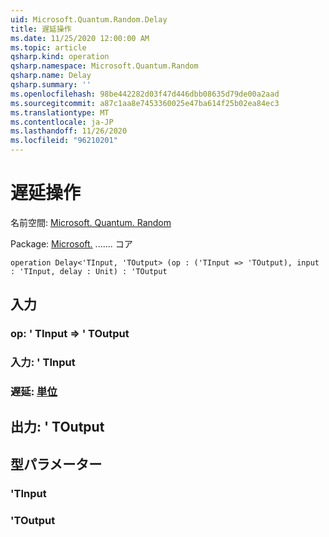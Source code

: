 ```yaml
---
uid: Microsoft.Quantum.Random.Delay
title: 遅延操作
ms.date: 11/25/2020 12:00:00 AM
ms.topic: article
qsharp.kind: operation
qsharp.namespace: Microsoft.Quantum.Random
qsharp.name: Delay
qsharp.summary: ''
ms.openlocfilehash: 98be442282d03f47d446dbb08635d79de00a2aad
ms.sourcegitcommit: a87c1aa8e7453360025e47ba614f25b02ea84ec3
ms.translationtype: MT
ms.contentlocale: ja-JP
ms.lasthandoff: 11/26/2020
ms.locfileid: "96210201"
---
```

# <a name="delay-operation"></a>遅延操作

名前空間: [Microsoft. Quantum. Random](xref:Microsoft.Quantum.Random)

Package: [Microsoft.](https://nuget.org/packages/Microsoft.Quantum.QSharp.Core) ....... コア




```qsharp
operation Delay<'TInput, 'TOutput> (op : ('TInput => 'TOutput), input : 'TInput, delay : Unit) : 'TOutput
```


## <a name="input"></a>入力

### <a name="op--tinput--toutput"></a>op: ' TInput => ' TOutput 




### <a name="input--tinput"></a>入力: ' TInput




### <a name="delay--unit"></a>遅延: [単位](xref:microsoft.quantum.lang-ref.unit)





## <a name="output--toutput"></a>出力: ' TOutput



## <a name="type-parameters"></a>型パラメーター

### <a name="tinput"></a>'TInput


### <a name="toutput"></a>'TOutput

